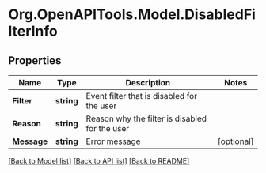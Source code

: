 
# Org.OpenAPITools.Model.DisabledFilterInfo

## Properties

Name | Type | Description | Notes
------------ | ------------- | ------------- | -------------
**Filter** | **string** | Event filter that is disabled for the user | 
**Reason** | **string** | Reason why the filter is disabled for the user | 
**Message** | **string** | Error message | [optional] 

[[Back to Model list]](../README.md#documentation-for-models)
[[Back to API list]](../README.md#documentation-for-api-endpoints)
[[Back to README]](../README.md)

